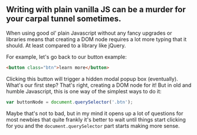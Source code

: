## Writing with plain vanilla JS can be a murder for your carpal tunnel sometimes.

When using good ol' plain Javascript without any fancy upgrades or libraries means that creating a DOM node requires a lot more typing that it should. At least compared to a library like jQuery.

For example, let's go back to our button example:

~~~html
<button class="btn">learn more</button>
~~~

Clicking this button will trigger a hidden modal popup box (eventually). What's our first step? That's right, creating a DOM node for it! But in old and humble Javascript, this is one way of the simplest ways to do it:

~~~~js
var buttonNode = document.querySelector('.btn');
~~~~

Maybe that's not to bad, but in my mind it opens up a lot of questions for most newbies that quite frankly it's better to wait until things start clicking for you and the `document.querySelector` part starts making more sense.